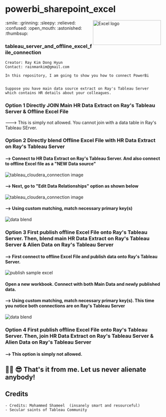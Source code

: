 # powerbi_sharepoint_excel
<img align="right" src="https://user-images.githubusercontent.com/62319355/110085335-efcdb100-7dcb-11eb-9e9b-77f2849154a8.png" width="220" height="80" alt="Excel logo">
:smile: :grinning: :sleepy: :relieved: :confused: :open_mouth: :astonished: :thumbsup:




### tableau_server_and_offline_excel_file_connection


```
Creator: Ray Kim Dong Hyun
Contact: rainmankim@gmail.com

```



```
In this repository, I am going to show you how to connect PowerBi 


Suppose you have main data source extract on Ray's Tableau Server which contains HR details about your colleagues.
```

### Option 1 Directly JOIN  Main HR Data Extract on Ray's Tableau Server  &  Offline Excel File
---> This is simply not allowed. You cannot join with a data table in Ray's Tableau SErver.

### Option 2 Directly blend Offline Excel File with HR Data Extract on Ray's Tableau Server
#### --> Connect to HR Data Extract on Ray's Tableau Server.    And  also connect to offline Excel file as a "NEW Data source"   
<img align="center" src="https://user-images.githubusercontent.com/62319355/106698186-456f3c00-661b-11eb-972d-10505f849150.png" alt="tableau_cloudera_connection image">

#### --> Next, go to "Edit Data Relationships" option as shown below                       
<img align="center" src="https://user-images.githubusercontent.com/62319355/106705361-c54fd300-6628-11eb-9bb3-1b7346f7e9a7.png" alt="tableau_cloudera_connection image">

#### --> Using custom matching, match necessary primary key(s)
<img align="center" src="https://user-images.githubusercontent.com/62319355/106706466-b5d18980-662a-11eb-81e0-e25e1a92ec05.png" alt="data blend">


### Option 3 First publish offline Excel File onto Ray's Tableau Server.   Then, blend main HR Data Extract on Ray's Tableau Server  & Alien Data on Ray's Tableau Server
#### --> First connect to offline Excel File and publish data onto Ray's Tableau Server. 
<img align="center" src="https://user-images.githubusercontent.com/62319355/106709772-f384e100-662f-11eb-86fe-ff3da276fe68.png" alt="publish sample excel">

#### Open a new workbook. Connect with both Main Data and newly published data. 
#### --> Using custom matching, match necessary primary key(s). This time you notice both connections are on Ray's Tableau Server
<img align="center" src="https://user-images.githubusercontent.com/62319355/106712541-10231800-6634-11eb-842f-b9ff7665699f.png" alt="data blend">




### Option 4  First publish offline Excel File onto Ray's Tableau Server.   Then, join HR Data Extract on Ray's Tableau Server  & Alien Data on Ray's Tableau Server
#### --> This option is simply not allowed.





🎈🦾 😎 That's it from me. Let us never alienate anybody!
--------------------------------------------------------------------------------------------------------------------------------------------------



## Credits
```
- Credits: Mohammed Shameel  (insanely smart and resourceful)
- Secular saints of Tableau Community
```


